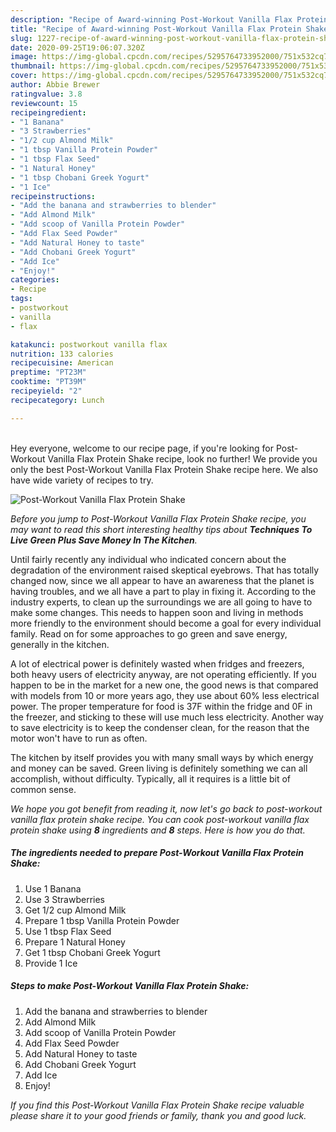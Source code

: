 ```yaml
---
description: "Recipe of Award-winning Post-Workout Vanilla Flax Protein Shake"
title: "Recipe of Award-winning Post-Workout Vanilla Flax Protein Shake"
slug: 1227-recipe-of-award-winning-post-workout-vanilla-flax-protein-shake
date: 2020-09-25T19:06:07.320Z
image: https://img-global.cpcdn.com/recipes/5295764733952000/751x532cq70/post-workout-vanilla-flax-protein-shake-recipe-main-photo.jpg
thumbnail: https://img-global.cpcdn.com/recipes/5295764733952000/751x532cq70/post-workout-vanilla-flax-protein-shake-recipe-main-photo.jpg
cover: https://img-global.cpcdn.com/recipes/5295764733952000/751x532cq70/post-workout-vanilla-flax-protein-shake-recipe-main-photo.jpg
author: Abbie Brewer
ratingvalue: 3.8
reviewcount: 15
recipeingredient:
- "1 Banana"
- "3 Strawberries"
- "1/2 cup Almond Milk"
- "1 tbsp Vanilla Protein Powder"
- "1 tbsp Flax Seed"
- "1 Natural Honey"
- "1 tbsp Chobani Greek Yogurt"
- "1 Ice"
recipeinstructions:
- "Add the banana and strawberries to blender"
- "Add Almond Milk"
- "Add scoop of Vanilla Protein Powder"
- "Add Flax Seed Powder"
- "Add Natural Honey to taste"
- "Add Chobani Greek Yogurt"
- "Add Ice"
- "Enjoy!"
categories:
- Recipe
tags:
- postworkout
- vanilla
- flax

katakunci: postworkout vanilla flax 
nutrition: 133 calories
recipecuisine: American
preptime: "PT23M"
cooktime: "PT39M"
recipeyield: "2"
recipecategory: Lunch

---
```

<br>
Hey everyone, welcome to our recipe page, if you're looking for Post-Workout Vanilla Flax Protein Shake recipe, look no further! We provide you only the best Post-Workout Vanilla Flax Protein Shake recipe here. We also have wide variety of recipes to try.
<br>


![Post-Workout Vanilla Flax Protein Shake](https://img-global.cpcdn.com/recipes/5295764733952000/751x532cq70/post-workout-vanilla-flax-protein-shake-recipe-main-photo.jpg)

<i>Before you jump to Post-Workout Vanilla Flax Protein Shake recipe, you may want to read this short interesting healthy tips about 
<strong>Techniques To Live Green Plus Save Money In The Kitchen</strong>.</i>
</br>

Until fairly recently any individual who indicated concern about the degradation of the environment raised skeptical eyebrows. That has totally changed now, since we all appear to have an awareness that the planet is having troubles, and we all have a part to play in fixing it. According to the industry experts, to clean up the surroundings we are all going to have to make some changes. This needs to happen soon and living in methods more friendly to the environment should become a goal for every individual family. Read on for some approaches to go green and save energy, generally in the kitchen.

A lot of electrical power is definitely wasted when fridges and freezers, both heavy users of electricity anyway, are not operating efficiently. If you happen to be in the market for a new one, the good news is that compared with models from 10 or more years ago, they use about 60% less electrical power. The proper temperature for food is 37F within the fridge and 0F in the freezer, and sticking to these will use much less electricity. Another way to save electricity is to keep the condenser clean, for the reason that the motor won't have to run as often.

The kitchen by itself provides you with many small ways by which energy and money can be saved. Green living is definitely something we can all accomplish, without difficulty. Typically, all it requires is a little bit of common sense.


<i>We hope you got benefit from reading it, now let's go back to post-workout vanilla flax protein shake recipe. You can cook post-workout vanilla flax protein shake using <strong>8</strong> ingredients and <strong>8</strong> steps. Here is how you do that.
</i>

##### The ingredients needed to prepare Post-Workout Vanilla Flax Protein Shake:

1. Use 1 Banana
1. Use 3 Strawberries
1. Get 1/2 cup Almond Milk
1. Prepare 1 tbsp Vanilla Protein Powder
1. Use 1 tbsp Flax Seed
1. Prepare 1 Natural Honey
1. Get 1 tbsp Chobani Greek Yogurt
1. Provide 1 Ice


##### Steps to make Post-Workout Vanilla Flax Protein Shake:

1. Add the banana and strawberries to blender
1. Add Almond Milk
1. Add scoop of Vanilla Protein Powder
1. Add Flax Seed Powder
1. Add Natural Honey to taste
1. Add Chobani Greek Yogurt
1. Add Ice
1. Enjoy!


<i>If you find this Post-Workout Vanilla Flax Protein Shake recipe valuable please share it to your good friends or family, thank you and good luck.</i>
